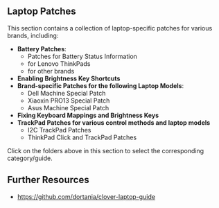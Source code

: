 ## Laptop Patches
This section contains a collection of laptop-specific patches for various brands, including:

- **Battery Patches**:
    - Patches for Battery Status Information
    - for Lenovo ThinkPads
    - for other brands
- **Enabling Brightness Key Shortcuts**
- **Brand-specific Patches for the following Laptop Models**:
    - Dell Machine Special Patch
    - Xiaoxin PRO13 Special Patch
    - Asus Machine Special Patch
- **Fixing Keyboard Mappings and Brightness Keys**
- **TrackPad Patches for various control methods and laptop models**
    - I2C TrackPad Patches
    - ThinkPad Click and TrackPad Patches

Click on the folders above in this section to select the corresponding category/guide.

## Further Resources
- https://github.com/dortania/clover-laptop-guide
